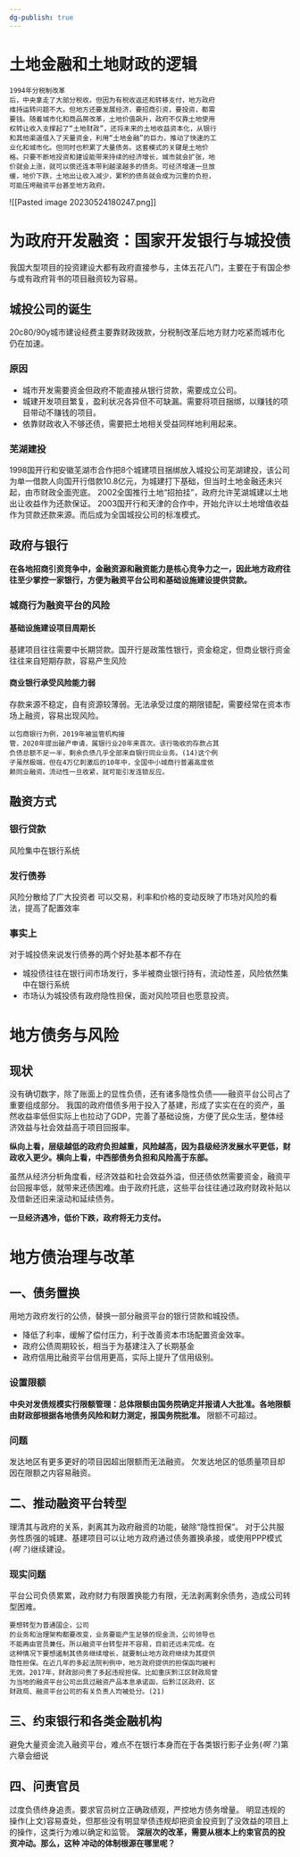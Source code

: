 ```yaml
---
dg-publish: true
---
```

# 土地金融和土地财政的逻辑
```
1994年分税制改革
后，中央拿走了大部分税收。但因为有税收返还和转移支付，地方政府
维持运转问题不大。但地方还要发展经济，要招商引资，要投资，都需
要钱。随着城市化和商品房改革，土地价值飙升，政府不仅靠土地使用
权转让收入支撑起了“土地财政”，还将未来的土地收益资本化，从银行
和其他渠道借入了天量资金，利用“土地金融”的巨力，推动了快速的工
业化和城市化。但同时也积累了大量债务。这套模式的关键是土地价
格。只要不断地投资和建设能带来持续的经济增长，城市就会扩张，地
价就会上涨，就可以偿还连本带利越滚越多的债务。可经济增速一旦放
缓，地价下跌，土地出让收入减少，累积的债务就会成为沉重的负担，
可能压垮融资平台甚至地方政府。
```
![[Pasted image 20230524180247.png]]
# 为政府开发融资：国家开发银行与城投债
我国大型项目的投资建设大都有政府直接参与，主体五花八门，主要在于有国企参与或有政府背书的项目融资较为容易。
## 城投公司的诞生
20c80/90y城市建设经费主要靠财政拨款，分税制改革后地方财力吃紧而城市化仍在加速。
### 原因
- 城市开发需要资金但政府不能直接从银行贷款，需要成立公司。
- 城建开发项目繁复，盈利状况各异但不可缺漏。需要将项目捆绑，以赚钱的项目带动不赚钱的项目。
- 依靠财政收入不够还债，需要把土地相关受益同样地利用起来。
### 芜湖建投
1998国开行和安徽芜湖市合作把8个城建项目捆绑放入城投公司芜湖建投，该公司为单一借款人向国开行借款10.8亿元，为城建打下基础，但当时土地金融还未兴起，由市财政全面兜底。
2002全国推行土地“招拍挂”，政府允许芜湖城建以土地出让收益作为还款保证。
2003国开行和天津的合作中，开始允许以土地增值收益作为贷款还款来源。而后成为全国城投公司的标准模式。
## 政府与银行
**在各地招商引资竞争中，金融资源和融资能力是核心竞争力之一，因此地方政府往往至少掌控一家银行，方便为融资平台公司和基础设施建设提供贷款。**
### 城商行为融资平台的风险
#### 基础设施建设项目周期长
基建项目往往需要中长期贷款。国开行是政策性银行，资金稳定，但商业银行资金往往来自短期存款，容易产生风险
#### 商业银行承受风险能力弱
存款来源不稳定，自有资源较薄弱。无法承受过度的期限错配，需要经常在资本市场上融资，容易出现风险。
```
以包商银行为例，2019年被监管机构接
管，2020年提出破产申请，属银行业20年来首次。该行吸收的存款占其
负债总额不足一半，剩余负债几乎全部来自银行同业业务。(14)这个例
子虽然极端，但在4万亿刺激后的10年中，全国中小城商行普遍高度依
赖同业融资。流动性一旦收紧，就可能引发连锁反应。
```
## 融资方式
### 银行贷款
风险集中在银行系统
### 发行债券
风险分散给了广大投资者
可以交易，利率和价格的变动反映了市场对风险的看法，提高了配置效率
### 事实上
对于城投债来说发行债券的两个好处基本都不存在
- 城投债往往在银行间市场发行，多半被商业银行持有，流动性差，风险依然集中在银行系统
- 市场认为城投债有政府隐性担保，面对风险项目也愿意投资。
# 地方债务与风险
## 现状
没有确切数字，除了账面上的显性负债，还有诸多隐性负债——融资平台公司占了重要组成部分。
我国的政府借债多用于投入了基建，形成了实实在在的资产，虽然收益率低但实际上也拉动了GDP，完善了基础设施，方便了民众生活，整体经济效益与社会效益高于项目回报率。

**纵向上看，层级越低的政府负担越重，风险越高，因为县级经济发展水平更低，财政收入更少。横向上看，中西部债务负担和风险高于东部。**

虽然从经济分析角度看，经济效益和社会效益外溢，但还债依然需要资金，融资平台回报率低，就带来还债困难。由于政府托底，这些平台往往通过政府财政补贴以及借新还旧来滚动和延续债务。

**一旦经济遇冷，低价下跌，政府将无力支付。**
# 地方债治理与改革
## 一、债务置换
用地方政府发行的公债，替换一部分融资平台的银行贷款和城投债。
- 降低了利率，缓解了偿付压力，利于改善资本市场配置资金效率。
- 政府公债周期较长，相当于为基建注入了长期基金
- 政府信用比融资平台信用更高，实际上提升了信用级别。
### 设置限额
**中央对发债规模实行限额管理：总体限额由国务院确定并报请人大批准。各地限额由财政部根据各地债务风险和财力测定，报国务院批准。**
限额不可超过。
### 问题
发达地区有更多更好的项目因超出限额而无法融资。
欠发达地区的低质量项目却因在限额之内容易融资。
## 二、推动融资平台转型
理清其与政府的关系，剥离其为政府融资的功能，破除“隐性担保”。
对于公共服务性质强的城建、基建项目可以让地方政府通过债务置换承接，或使用PPP模式(*啊？*)继续建设。
### 现实问题
平台公司负债累累，政府财力有限置换能力有限，无法剥离剩余债务，造成公司转型困难。
```
要想转型为普通国企，公司
的业务和治理架构都要改变，业务要能产生足够的现金流，公司领导也
不能再由官员兼任。所以融资平台转型并不容易，目前还远未完成。在
这种情况下要想遏制其债务继续增长，就要制止地方政府继续为其提供
隐性担保。在近几年的多起法院判例中，地方政府提供的担保函均被判
无效。2017年，财政部问责了多起违规担保。比如重庆黔江区财政局曾
为当地的融资平台公司出具过融资产品本息承诺函，后黔江区政府、区
财政局、融资平台公司的有关负责人均被处分。(21)
```
## 三、约束银行和各类金融机构
避免大量资金流入融资平台，难点不在银行本身而在于各类银行影子业务(*啊？*)第六章会细说
## 四、问责官员
过度负债终身追责。要求官员树立正确政绩观，严控地方债务增量。
明显违规的操作(上文)容易查处，但那些没有明显举债违规却把资金投资到了没效益的项目上的操作，这类行为难以确定和监管。
**深层次的改革，需要从根本上约束官员的投资冲动。那么，这种
冲动的体制根源在哪里呢？**
